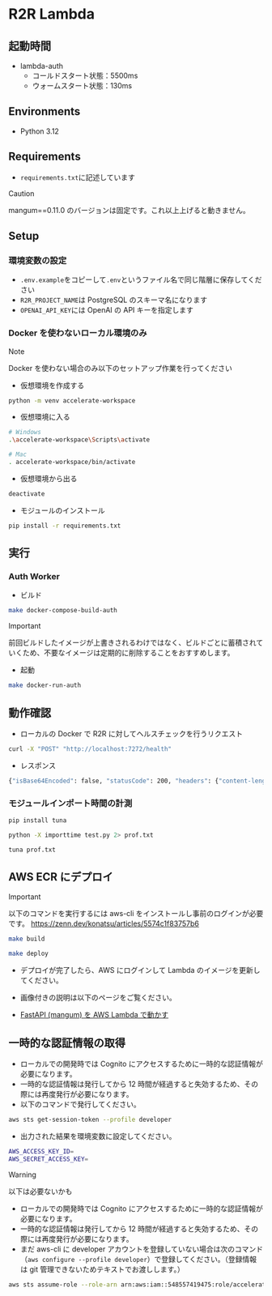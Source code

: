 # R2R Lambda

## 起動時間

- lambda-auth
  - コールドスタート状態：5500ms
  - ウォームスタート状態：130ms

## Environments

- Python 3.12

## Requirements

- `requirements.txt`に記述しています

> [!CAUTION]  
> mangum==0.11.0 のバージョンは固定です。これ以上上げると動きません。

## Setup

### 環境変数の設定

- `.env.example`をコピーして`.env`というファイル名で同じ階層に保存してください
- `R2R_PROJECT_NAME`は PostgreSQL のスキーマ名になります
- `OPENAI_API_KEY`には OpenAI の API キーを指定します

### Docker を使わないローカル環境のみ

> [!NOTE]  
> Docker を使わない場合のみ以下のセットアップ作業を行ってください

- 仮想環境を作成する

```bash
python -m venv accelerate-workspace
```

- 仮想環境に入る

```bash
# Windows
.\accelerate-workspace\Scripts\activate

# Mac
. accelerate-workspace/bin/activate
```

- 仮想環境から出る

```bash
deactivate
```

- モジュールのインストール

```bash
pip install -r requirements.txt
```

## 実行

### Auth Worker

- ビルド

```bash
make docker-compose-build-auth
```

> [!IMPORTANT]
> 前回ビルドしたイメージが上書きされるわけではなく、ビルドごとに蓄積されていくため、不要なイメージは定期的に削除することをおすすめします。

- 起動

```bash
make docker-run-auth
```

## 動作確認

- ローカルの Docker で R2R に対してヘルスチェックを行うリクエスト

```bash
curl -X "POST" "http://localhost:7272/health"
```

- レスポンス

```bash
{"isBase64Encoded": false, "statusCode": 200, "headers": {"content-length": "18", "content-type": "application/json"}, "body": "{\"message\":\"test\"}"}
```

### モジュールインポート時間の計測

```bash
pip install tuna
```

```bash
python -X importtime test.py 2> prof.txt
```

```bash
tuna prof.txt
```

## AWS ECR にデプロイ

> [!IMPORTANT]
> 以下のコマンドを実行するには aws-cli をインストールし事前のログインが必要です。
> https://zenn.dev/konatsu/articles/5574c1f83757b6

```bash
make build
```

```bash
make deploy
```

- デプロイが完了したら、AWS にログインして Lambda のイメージを更新してください。

- 画像付きの説明は以下のページをご覧ください。
- [FastAPI (mangum) を AWS Lambda で動かす](https://zenn.dev/alleeks/articles/a286144465cb6b#aws%E3%81%B8%E3%81%AE%E3%83%87%E3%83%97%E3%83%AD%E3%82%A4)

## 一時的な認証情報の取得

- ローカルでの開発時では Cognito にアクセスするために一時的な認証情報が必要になります。
- 一時的な認証情報は発行してから 12 時間が経過すると失効するため、その際には再度発行が必要になります。
- 以下のコマンドで発行してください。

```bash
aws sts get-session-token --profile developer
```

- 出力された結果を環境変数に設定してください。

```bash
AWS_ACCESS_KEY_ID=
AWS_SECRET_ACCESS_KEY=
```

> [!WARNING]
> 以下は必要ないかも

- ローカルでの開発時では Cognito にアクセスするために一時的な認証情報が必要になります。
- 一時的な認証情報は発行してから 12 時間が経過すると失効するため、その際には再度発行が必要になります。
- まだ aws-cli に developer アカウントを登録していない場合は次のコマンド（`aws configure --profile developer`）で登録してください。（登録情報は git 管理できないためテキストでお渡しします。）

```bash
aws sts assume-role --role-arn arn:aws:iam::548557419475:role/accelerate-r2r-lambda --profile developer --role-session-name "RoleSession1" > assume-role-output.txt
```
